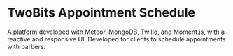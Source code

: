 # TwoBits Appointment Schedule

A platform developed with Meteor, MongoDB, Twilio, and Moment.js, with a reactive and responsive UI. Developed for clients to schedule appointments with barbers. 
